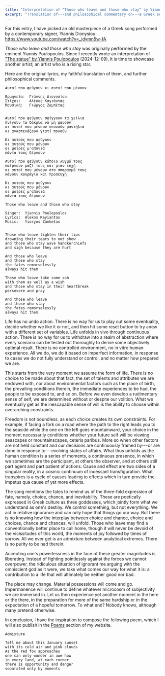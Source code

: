 ```yaml
---
title: "Interpretation of “Those who leave and those who stay” by Yiannis Dionysiou"
excerpt: "Translation of---and philosophical commentary on---a Greek song whose translated title is 'Those who leave and those who stay'."
---
```


For this entry, I have picked an old masterpiece of a Greek song performed by a contemporary signer, Yiannis Dionysiou: <https://www.youtube.com/watch?v=_jdymn5w-fA>.

_Those who leave and those who stay_ was originally performed by the eminent Yiannis Poulopoulos. Since I recently wrote an interpretation of ["The statue" by Yiannis Poulopoulos](https://protesilaos.com/interpretations/2024-12-09-poulopoulos-statue/) (2024-12-09), it is time to showcase another artist; an artist who is a rising star.

Here are the original lyrics, my faithful translation of them, and further philosophical comments.

```
Αυτοί που φεύγουν κι αυτοί που μένουν

Ερμηνεία:  Γιάννης Διονυσίου
Στίχοι:    Αλέκος Καγιάντας
Μουσική:   Γιώργος Ζαμπέτας


Αυτοί που φεύγουν σφίγγουν τα χείλια
πνίγουν τα δάκρυα να μη φανούν
κι αυτοί που μένουν κουνούν μαντήλια
κι αναστενάζουν γιατί πονούν

Κι αυτούς που φεύγουν
κι αυτούς που μένουν
οι μοίρες μ'απονιά
πάντα τους δέρνουν

Αυτοί που φεύγουν κάποιο λυγμό τους
παίρνουν μαζί τους και μιαν ευχή
κι αυτοί που μένουν στο σπαραγμό τους
κάνουν κουράγιο και προσευχή

Κι αυτούς που φεύγουν
κι αυτούς που μένουν
οι μοίρες μ'απονιά
πάντα τους δέρνουν
```

```
Those who leave and those who stay

Singer:  Yiannis Poulopoulos
Lyrics:  Alekos Kayiantas
Music:   Yioryos Zambetas


Those who leave tighten their lips
drowning their tears to not show
and those who stay wave handkerchiefs
and sigh because they are hurt

And those who leave
and those who stay
the fates remorselessly
always hit them

Those who leave take some sob
with them as well as a wish
and those who stay in their heartbreak
persevere and pray

And those who leave
and those who stay
the fates remorselessly
always hit them
```

Life has no undo action. There is no way for us to play out some eventuality, decide whether we like it or not, and then hit some reset button to try anew with a different set of variables. Life unfolds in vivo through continuous action. There is no way for us to withdraw into a realm of abstraction where every scenario can be tested out thoroughly to derive some objectively optimal result. There is no controlled environment, no in vitro human experience. All we do, we do it based on imperfect information, in response to cases we do not fully understand or control, and no matter how prepared we are.

This starts from the very moment we assume the form of life. There is no choice to be made about that fact, the set of talents and attributes we are endowed with, nor about environmental factors such as the place of birth, the prevailing conditions therein, the immediate experiences to be had, the people to be exposed to, and so on. Before we even develop a rudimentary sense of self, we are determined without or despite our volition. What we eventually get as the inescapable sense of will is the ability to choose within overarching constraints.

Freedom is not boundless, as each choice creates its own constraints. For example, if facing a fork on a road where the path to the right leads you to the seaside while the one on the left goes mountainward, your choice in the moment necessarily conditions whether your future self will be viewing seascapes or mountainscapes, ceteris paribus. More so when other factors are not held constant and our decisions are continuously framed by---or are done in response to---evolving states of affairs. What thus unfolds as the human condition is a series of moments, a continuous presence, in which we sometimes are the participant, at others the observer, and at others still part agent and part patient of actions. Cause and effect are two sides of a singular reality, in a cosmic continuum of incessant transfiguration. What transpires is a cycle of causes leading to effects which in turn provide the impetus qua cause of yet more effects.

The song mentions the fates to remind us of the three-fold expression of fate, namely, choice, chance, and inevitability. These are poetically expressed in Greek culture as three goddesses, which jointly form what we understand as one's destiny. We control something, but not everything. We act in relative ignorance and can only hope that things go our way. But there is no knowing how the interplay between choice and chance, choice and choices, chance and chances, will unfold. Those who leave may find a conventionally better place to call home, though it will never be devoid of the vicissitudes of this world, the moments of joy followed by times of sorrow. All we ever get is an admixture between analytical extremes. There is no purity to be had therein.

Accepting one's powerlessness in the face of these greater magnitudes is liberating. Instead of fighting pointlessly against the forces we cannot overpower, the ridiculous situation of ignorant me arguing with the omniscient god as it were, we take what comes our way for what it is: a contribution to a life that will ultimately be neither good nor bad.

The place may change. Material possessions will come and go. Impermanence will continue to define whatever microcosm of subjectivity we are immersed in. Let us then experience yet another moment in the here or the there, in the preparation for more of the same hardship or in the expectation of a hopeful tomorrow. To what end? Nobody knows, although many pretend otherwise.

In conclusion, I have the inspiration to compose the following poem, which I will also publish in the [Poems](https://protesilaos.com/poems) section of my website.

```
Admixture

Tell me about this January sunset
with its cold air and pink clouds
As the red fox approaches
one can only wonder in awe how
in every land, at each corner
there is opportunity and danger
separated only by moments
```
